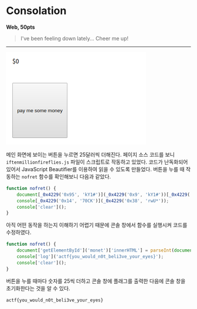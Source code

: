 # Consolation
**Web, 50pts**
> I've been feeling down lately... Cheer me up!

----------------------------------------

![Main](main.png)

메인 화면에 보이는 버튼을 누르면 25달러씩 더해진다. 페이지 소스 코드를 보니 `iftenmillionfireflies.js` 파일이 스크립트로 작동하고 있었다. 코드가 난독화되어 있어서 JavaScript Beautifier를 이용하여 읽을 수 있도록 만들었다. 버튼을 누를 때 작동하는 `nofret` 함수를 확인해보니 다음과 같았다.

```js
function nofret() {
    document[_0x4229('0x95', 'kY1#')](_0x4229('0x9', 'kY1#'))[_0x4229('0x32', 'yblQ')] = parseInt(document[_0x4229('0x5e', 'xtR2')](_0x4229('0x2d', 'uCq1'))['innerHTML']) + 0x19;
    console[_0x4229('0x14', '70CK')](_0x4229('0x38', 'rwU*'));
    console['clear']();
}
```

아직 어떤 동작을 하는지 이해하기 어렵기 때문에 콘솔 창에서 함수를 실행시켜 코드를 수정하였다.

```js
function nofret() {
    document['getElementById']('monet')['innerHTML'] = parseInt(document['getElementById']('monet')['innerHTML']) + 0x19;
    console['log']('actf{you_would_n0t_beli3ve_your_eyes}');
    console['clear']();
}
```

버튼을 누를 때마다 숫자를 25씩 더하고 콘솔 창에 플래그를 출력한 다음에 콘솔 창을 초기화한다는 것을 알 수 있다.

```
actf{you_would_n0t_beli3ve_your_eyes}
```